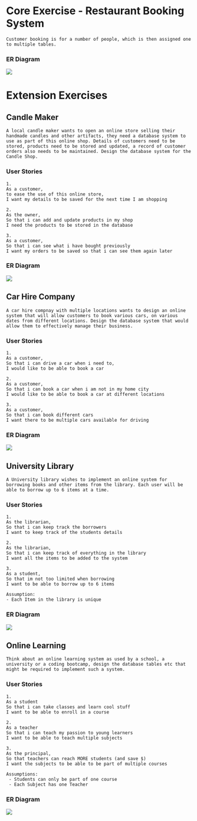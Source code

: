 # Core Exercise - Restaurant Booking System
```
Customer booking is for a number of people, which is then assigned one to multiple tables.
```
### ER Diagram
![](img/restaurant.png)

# Extension Exercises
## Candle Maker
```
A local candle maker wants to open an online store selling their handmade candles and other artifacts, they need a database system to use as part of this online shop. Details of customers need to be stored, products need to be stored and updated, a record of customer orders also needs to be maintained. Design the database system for the Candle Shop.
```
### User Stories
```
1. 
As a customer,
to ease the use of this online store,
I want my details to be saved for the next time I am shopping

2.
As the owner,
So that i can add and update products in my shop
I need the products to be stored in the database

3.
As a customer,
So that i can see what i have bought previously
I want my orders to be saved so that i can see them again later
```

### ER Diagram
![](img/candlemaker.png)


## Car Hire Company
```
A car hire compnay with multiple locations wants to design an online system that will allow customers to book various cars, on various dates from different locations. Design the database system that would allow them to effectively manage their business.
```
### User Stories
```
1. 
As a customer,
So that i can drive a car when i need to,
I would like to be able to book a car

2.
As a customer,
So that i can book a car when i am not in my home city
I would like to be able to book a car at different locations

3.
As a customer,
So that i can book different cars
I want there to be multiple cars available for driving
```

### ER Diagram
![](img/carrent.png)


## University Library
```
A University library wishes to implement an online system for borrowing books and other items from the library. Each user will be able to borrow up to 6 items at a time.
```
### User Stories
```
1. 
As the librarian,
So that i can keep track the borrowers
I want to keep track of the students details

2.
As the librarian,
So that i can keep track of everything in the library
I want all the items to be added to the system

3.
As a student,
So that im not too limited when borrowing
I want to be able to borrow up to 6 items

Assumption:
- Each Item in the library is unique
```

### ER Diagram
![](img/library.png)


## Online Learning
```
Think about an online learning system as used by a school, a university or a coding bootcamp, design the database tables etc that might be required to implement such a system.
```
### User Stories
```
1. 
As a student
So that i can take classes and learn cool stuff
I want to be able to enroll in a course

2.
As a teacher
So that i can teach my passion to young learners
I want to be able to teach multiple subjects

3.
As the principal,
So that teachers can reach MORE students (and save $)
I want the subjects to be able to be part of multiple courses

Assumptions:
 - Students can only be part of one course
 - Each Subject has one Teacher
```

### ER Diagram
![](img/uni.png)